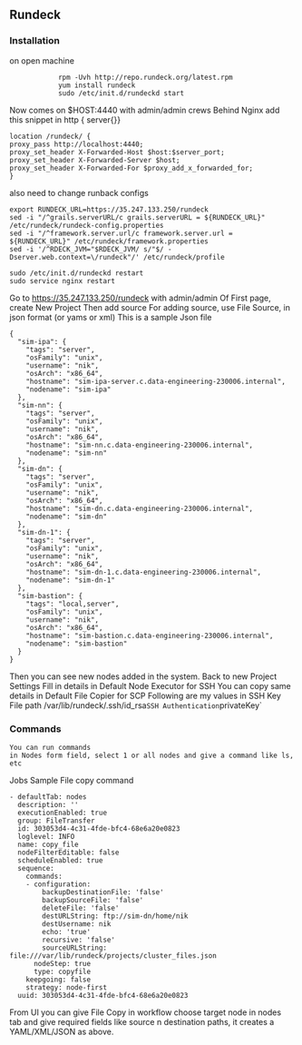 ## Rundeck
### Installation
on open machine
```
			rpm -Uvh http://repo.rundeck.org/latest.rpm 
			yum install rundeck
			sudo /etc/init.d/rundeckd start
```      
Now comes on $HOST:4440 with admin/admin crews
Behind Nginx
add this snippet in http { server{}}
```
location /rundeck/ {
proxy_pass http://localhost:4440;
proxy_set_header X-Forwarded-Host $host:$server_port;
proxy_set_header X-Forwarded-Server $host;
proxy_set_header X-Forwarded-For $proxy_add_x_forwarded_for;
}	
```
also need to change runback configs
```
export RUNDECK_URL=https://35.247.133.250/rundeck
sed -i "/^grails.serverURL/c grails.serverURL = ${RUNDECK_URL}" /etc/rundeck/rundeck-config.properties
sed -i "/^framework.server.url/c framework.server.url = ${RUNDECK_URL}" /etc/rundeck/framework.properties
sed -i '/^RDECK_JVM="$RDECK_JVM/ s/"$/ -Dserver.web.context=\/rundeck"/' /etc/rundeck/profile
	
sudo /etc/init.d/rundeckd restart
sudo service nginx restart
```
Go to https://35.247.133.250/rundeck with admin/admin
Of First page, create New Project
Then add source
For adding source, use File Source, in json format (or yams or xml)
This is a sample Json file
```
{
  "sim-ipa": {
    "tags": "server",
    "osFamily": "unix",
    "username": "nik",
    "osArch": "x86_64",
    "hostname": "sim-ipa-server.c.data-engineering-230006.internal",
    "nodename": "sim-ipa"
  },
  "sim-nn": {
    "tags": "server",
    "osFamily": "unix",
    "username": "nik",
    "osArch": "x86_64",
    "hostname": "sim-nn.c.data-engineering-230006.internal",
    "nodename": "sim-nn"
  },
  "sim-dn": {
    "tags": "server",
    "osFamily": "unix",
    "username": "nik",
    "osArch": "x86_64",
    "hostname": "sim-dn.c.data-engineering-230006.internal",
    "nodename": "sim-dn"
  },
  "sim-dn-1": {
    "tags": "server",
    "osFamily": "unix",
    "username": "nik",
    "osArch": "x86_64",
    "hostname": "sim-dn-1.c.data-engineering-230006.internal",
    "nodename": "sim-dn-1"
  },
  "sim-bastion": {
    "tags": "local,server",
    "osFamily": "unix",
    "username": "nik",
    "osArch": "x86_64",
    "hostname": "sim-bastion.c.data-engineering-230006.internal",
    "nodename": "sim-bastion"
  }
} 
```

Then you can see new nodes added in the system.
Back to new Project Settings
	Fill in details in Default Node Executor for SSH
	You can copy same details in Default File Copier for SCP
Following are my values in 
SSH Key File path /var/lib/rundeck/.ssh/id_rsa`
SSH Authentication `privateKey`

### Commands
	You can run commands 
	in Nodes form field, select 1 or all nodes and give a command like ls, etc

Jobs
	Sample File copy command
```
- defaultTab: nodes
  description: ''
  executionEnabled: true
  group: FileTransfer
  id: 303053d4-4c31-4fde-bfc4-68e6a20e0823
  loglevel: INFO
  name: copy_file
  nodeFilterEditable: false
  scheduleEnabled: true
  sequence:
    commands:
    - configuration:
        backupDestinationFile: 'false'
        backupSourceFile: 'false'
        deleteFile: 'false'
        destURLString: ftp://sim-dn/home/nik
        destUsername: nik
        echo: 'true'
        recursive: 'false'
        sourceURLString: file:///var/lib/rundeck/projects/cluster_files.json
      nodeStep: true
      type: copyfile
    keepgoing: false
    strategy: node-first
  uuid: 303053d4-4c31-4fde-bfc4-68e6a20e0823
```	
	
From UI you can give File Copy in workflow
	choose target node in nodes tab 
	and give required fields like source n destination paths, it creates a YAML/XML/JSON as above.
